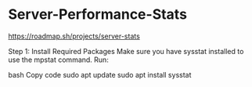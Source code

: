 # Server-Performance-Stats

https://roadmap.sh/projects/server-stats

Step 1: Install Required Packages
Make sure you have sysstat installed to use the mpstat command. Run:

bash
Copy code
sudo apt update
sudo apt install sysstat
